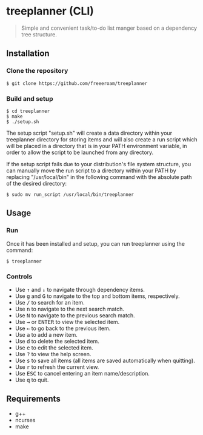 # treeplanner (CLI)
> Simple and convenient task/to-do list manger based on a dependency tree structure.

## Installation
### Clone the repository
```console
$ git clone https://github.com/freeeroam/treeplanner
```
### Build and setup 
```console
$ cd treeplanner
$ make
$ ./setup.sh
```
The setup  script "setup.sh" will create a data directory within your treeplanner directory for storing items and will also create a run script which will be placed in a directory that is in your PATH environment variable, in order to allow the script to be launched from any directory.

If the setup script fails due to your distribution's file system structure, you can manually move the run script to a directory within your PATH by replacing "/usr/local/bin" in the following command with the absolute path of the desired directory:
```console
$ sudo mv run_script /usr/local/bin/treeplanner
```

## Usage
### Run
Once it has been installed and setup, you can run treeplanner using the command:
```console
$ treeplanner
```

### Controls
- Use <kbd>↑</kbd> and <kbd>↓</kbd> to navigate through dependency items.
- Use <kbd>g</kbd> and <kbd>G</kbd> to navigate to the top and bottom items, respectively.
- Use <kbd>/</kbd> to search for an item.
- Use <kbd>n</kbd> to navigate to the next search match.
- Use <kbd>N</kbd> to navigate to the previous search match.
- Use <kbd>→</kbd> or <kbd>ENTER</kbd> to view the selected item.
- Use <kbd>←</kbd> to go back to the previous item.
- Use <kbd>a</kbd> to add a new item.
- Use <kbd>d</kbd> to delete the selected item.
- Use <kbd>e</kbd> to edit the selected item.
- Use <kbd>?</kbd> to view the help screen.
- Use <kbd>s</kbd> to save all items (all items are saved automatically when quitting).
- Use <kbd>r</kbd> to refresh the current view.
- Use <kbd>ESC</kbd> to cancel entering an item name/description.
- Use <kbd>q</kbd> to quit.

## Requirements
- g++
- ncurses
- make
